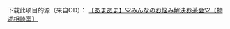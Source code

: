 下载此项目的源（来自OD）：
[【あまあま】♡みんなのお悩み解決お茶会♡【物述相談室】](https://archive.mbalice.com/down/%E7%94%9F%E8%82%89/%E6%B2%B9%E7%AE%A1%E7%94%9F%E8%82%89/2019.9/%E3%80%90%E3%81%82%E3%81%BE%E3%81%82%E3%81%BE%E3%80%91%E2%99%A1%E3%81%BF%E3%82%93%E3%81%AA%E3%81%AE%E3%81%8A%E6%82%A9%E3%81%BF%E8%A7%A3%E6%B1%BA%E3%81%8A%E8%8C%B6%E4%BC%9A%E2%99%A1%E3%80%90%E7%89%A9%E8%BF%B0%E7%9B%B8%E8%AB%87%E5%AE%A4%E3%80%91.mp4)
